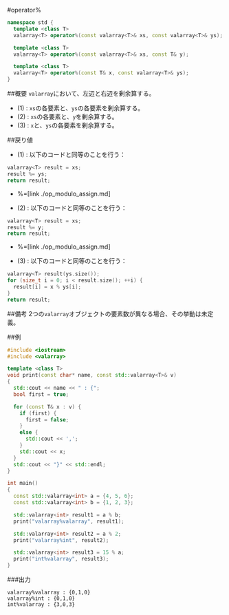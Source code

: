 #operator%
```cpp
namespace std {
  template <class T>
  valarray<T> operator%(const valarray<T>& xs, const valarray<T>& ys); // (1)

  template <class T>
  valarray<T> operator%(const valarray<T>& xs, const T& y);            // (2)

  template <class T>
  valarray<T> operator%(const T& x, const valarray<T>& ys);            // (3)
}
```

##概要
`valarray`において、左辺と右辺を剰余算する。

- (1) : `xs`の各要素と、`ys`の各要素を剰余算する。
- (2) : `xs`の各要素と、`y`を剰余算する。
- (3) : `x`と、`ys`の各要素を剰余算する。


##戻り値
- (1) : 以下のコードと同等のことを行う：

```cpp
valarray<T> result = xs;
result %= ys;
return result;
```
* %=[link ./op_modulo_assign.md]


- (2) : 以下のコードと同等のことを行う：

```cpp
valarray<T> result = xs;
result %= y;
return result;
```
* %=[link ./op_modulo_assign.md]


- (3) : 以下のコードと同等のことを行う：

```cpp
valarray<T> result(ys.size());
for (size_t i = 0; i < result.size(); ++i) {
  result[i] = x % ys[i];
}
return result;
```


##備考
2つの`valarray`オブジェクトの要素数が異なる場合、その挙動は未定義。


##例
```cpp
#include <iostream>
#include <valarray>

template <class T>
void print(const char* name, const std::valarray<T>& v)
{
  std::cout << name << " : {";
  bool first = true;

  for (const T& x : v) {
    if (first) {
      first = false;
    }
    else {
      std::cout << ',';
    }
    std::cout << x;
  }
  std::cout << "}" << std::endl;
}

int main()
{
  const std::valarray<int> a = {4, 5, 6};
  const std::valarray<int> b = {1, 2, 3};

  std::valarray<int> result1 = a % b;
  print("valarray%valarray", result1);

  std::valarray<int> result2 = a % 2;
  print("valarray%int", result2);

  std::valarray<int> result3 = 15 % a;
  print("int%valarray", result3);
}
```

###出力
```
valarray%valarray : {0,1,0}
valarray%int : {0,1,0}
int%valarray : {3,0,3}
```



